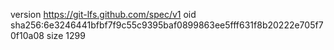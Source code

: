 version https://git-lfs.github.com/spec/v1
oid sha256:6e3246441bfbf7f9c55c9395baf0899863ee5fff631f8b20222e705f70f10a08
size 1299
